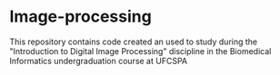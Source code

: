 # Image-processing

This repository contains code created an used to study during the "Introduction to Digital Image Processing" discipline in the Biomedical Informatics undergraduation course at UFCSPA
